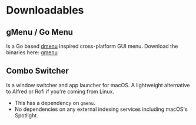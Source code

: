 # Downloadables

## gMenu / Go Menu

Is a Go based [dmenu](https://tools.suckless.org/dmenu/) inspired cross-platform GUI menu.
Download the binaries here: [gmenu](https://github.com/hamidzr/gmenu-bins)


## Combo Switcher

Is a window switcher and app launcher for macOS. A lightweight alternative to Alfred or Rofi if you're coming from Linux.

- This has a dependency on `gmenu`.
- No dependencies on any external indexing services including macOS's Spotlight.

